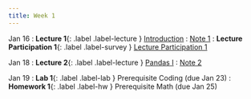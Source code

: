 ```yaml
---
title: Week 1
---
```


Jan 16
: **Lecture 1**{: .label .label-lecture } [Introduction](lecture/lec01)
    : [Note 1](https://ds100.org/course-notes/intro_lec/introduction.html)
: **Lecture Participation 1**{: .label .label-survey } [Lecture Participation 1](https://app.sli.do/event/chu6qXaBnB85nJ94hxxLQS/embed/polls/778cb2fa-c709-4a6e-b177-fada34008037)

Jan 18
: **Lecture 2**{: .label .label-lecture } [Pandas I](lecture/lec02)
    : [Note 2](https://ds100.org/course-notes/pandas_1/pandas_1.html)

Jan 19
: **Lab 1**{: .label .label-lab } Prerequisite Coding (due Jan 23)
: **Homework 1**{: .label .label-hw } Prerequisite Math (due Jan 25)

